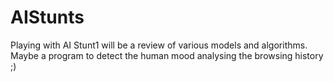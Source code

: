# AIStunts
Playing with AI
Stunt1 will be a review of various models and algorithms. Maybe a program to detect the human mood analysing the browsing history ;)
